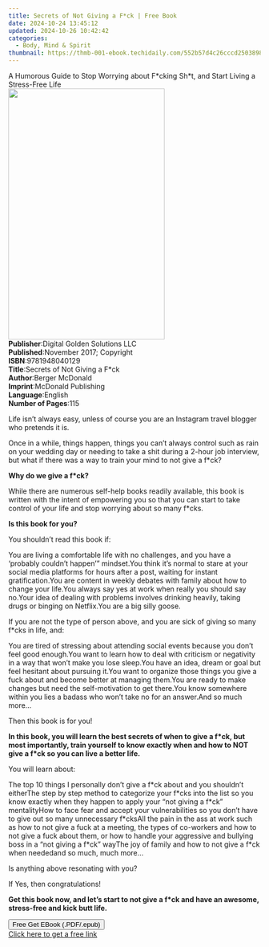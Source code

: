 ```yaml
---
title: Secrets of Not Giving a F*ck | Free Book
date: 2024-10-24 13:45:12
updated: 2024-10-26 10:42:42
categories:
  - Body, Mind & Spirit
thumbnail: https://thmb-001-ebook.techidaily.com/552b57d4c26cccd25038980aebe31d393b212062a7a0af6ac0a78ef241f63bb2.jpg
---
```

<main id="book-container">
  <div class="flex flex-col">
    <div class="book-brief flex-1 py-6 px-4 sm:p-6 md:py-10 md:px-8">
      <!-- brief-->
      <div class="book-brief-main">
        A Humorous Guide to Stop Worrying about F*cking Sh*t, and Start Living a
        Stress-Free Life
      </div>
    </div>
    <div
      class="book-meta-info flex-1 grid gap-4 col-start-1 col-end-3 row-start-1 sm:mb-6 sm:grid-cols-4 lg:gap-6 lg:col-start-2 lg:row-end-6 lg:row-span-6 lg:mb-0"
    >
      <div
        class="book-meta-info-left place-content-center mt-4 p-4 text-sm leading-6 col-start-2 col-span-2 dark:text-slate-400"
      >
        <img
          class="w-full h-500 object-cover rounded-lg sm:h-255 sm:col-span-2 lg:col-span-full"
          src="https://img-001-ebook.techidaily.com/e44c8af4d1235dfaf23949b7b2290afa25efe1448aca5dd750ee55fd7286ed4d.jpg"
          alt=""
          width="312"
          height="500"
        />
      </div>
      <div
        class="book-meta-info-right mt-2 col-start-1 row-start-2 col-span-3 self-center"
      >
        <!-- meta data  -->
        <div class="flex flex-col px-4 md:px-8">
          <div class="flex-1">
            <strong>Publisher</strong>:<span class="px-2"
              >Digital Golden Solutions LLC</span
            >
          </div>
          <div class="flex-1">
            <strong>Published</strong>:<span class="px-2"
              >November 2017; Copyright</span
            >
          </div>
          <div class="flex-1">
            <strong>ISBN</strong>:<span class="px-2">9781948040129</span>
          </div>
          <div class="flex-1">
            <strong>Title</strong>:<span class="px-2"
              >Secrets of Not Giving a F*ck</span
            >
          </div>
          <div class="flex-1">
            <strong>Author</strong>:<span class="px-2">Berger McDonald</span>
          </div>
          <div class="flex-1">
            <strong>Imprint</strong>:<span class="px-2"
              >McDonald Publishing</span
            >
          </div>
          <div class="flex-1">
            <strong>Language</strong>:<span class="px-2">English</span>
          </div>
          <div class="flex-1">
            <strong>Number of Pages</strong>:<span class="px-2">115</span>
          </div>
        </div>
      </div>
    </div>
    <div class="book-description flex-1 py-6 px-4 sm:p-6 md:py-10 md:px-8">
      <div class="book-description-main">
        <div accordion-content="" id="description">
          <p>
            Life isn’t always easy, unless of course you are an Instagram travel
            blogger who pretends it is.
          </p>
          <p>
            Once in a while, things happen, things you can’t always control such
            as rain on your wedding day or needing to take a shit during a
            2-hour job interview, but what if there was a way to train your mind
            to not give a f*ck?
          </p>
          <p><strong>Why do we give a f*ck? </strong></p>
          <p>
            While there are numerous self-help books readily available, this
            book is written with the intent of empowering you so that you can
            start to take control of your life and stop worrying about so many
            f*cks.
          </p>
          <p><strong>Is this book for you?</strong></p>
          <p>You shouldn’t read this book if:</p>
          You are living a comfortable life with no challenges, and you have a
          ‘probably couldn’t happen’” mindset.You think it’s normal to stare at
          your social media platforms for hours after a post, waiting for
          instant gratification.You are content in weekly debates with family
          about how to change your life.You always say yes at work when really
          you should say no.Your idea of dealing with problems involves drinking
          heavily, taking drugs or binging on Netflix.You are a big silly goose.
          <p>
            If you are not the type of person above, and you are sick of giving
            so many f*cks in life, and:
          </p>
          You are tired of stressing about attending social events because you
          don’t feel good enough.You want to learn how to deal with criticism or
          negativity in a way that won’t make you lose sleep.You have an idea,
          dream or goal but feel hesitant about pursuing it.You want to organize
          those things you give a fuck about and become better at managing
          them.You are ready to make changes but need the self-motivation to get
          there.You know somewhere within you lies a badass who won’t take no
          for an answer.And so much more…
          <p>Then this book is for you!</p>
          <p>
            <strong
              >In this book, you will learn the best secrets of when to give a
              f*ck, but most importantly, train yourself to know exactly when
              and how to NOT give a f*ck so you can live a better life.</strong
            >
          </p>
          <p>You will learn about:</p>
          The top 10 things I personally don’t give a f*ck about and you
          shouldn’t eitherThe step by step method to categorize your f*cks into
          the list so you know exactly when they happen to apply your “not
          giving a f*ck” mentalityHow to face fear and accept your
          vulnerabilities so you don’t have to give out so many unnecessary
          f*cksAll the pain in the ass at work such as how to not give a fuck at
          a meeting, the types of co-workers and how to not give a fuck about
          them, or how to handle your aggressive and bullying boss in a “not
          giving a f*ck” wayThe joy of family and how to not give a f*ck when
          neededand so much, much more…
          <p>Is anything above resonating with you?&nbsp;</p>
          <p>If Yes, then congratulations!&nbsp;</p>
          <p>
            <strong
              >Get this book now, and let’s start to not give a f*ck and have an
              awesome, stress-free and kick butt life.</strong
            >
          </p>
        </div>
        <div class="accordion-fader"></div>
      </div>
    </div>
    <div class="book-excerpts flex-1 py-6 px-4 sm:p-6 md:py-10 md:px-8"></div>
    <div
      class="book-about-author flex-1 py-6 px-4 sm:p-6 md:py-10 md:px-8"
    ></div>
    <div class="book-free-get flex-1 py-6 px-4 sm:p-6 md:py-10 md:px-8">
      <button
        id="btn-free-get"
        class="bg-blue-500 hover:bg-blue-700 text-white font-bold py-2 px-4 rounded"
      >
        Free Get EBook (.PDF/.epub)
      </button>
      <div id="countdown-display" class="px-2 text-lg mt-2"></div>
      <a
        id="free-link"
        class="hidden bg-blue-500 hover:bg-blue-700 text-white font-bold py-2 px-4 rounded"
        href="https://www.ebooks.com/en-us/book/209858363/secrets-of-not-giving-a-f-ck/berger-mcdonald/"
        target="_blank"
        >Click here to get a free link</a
      >
    </div>
    <script>
      let countdownTime = 0;
      let countdownInterval = null;
      document
        .getElementById('btn-free-get')
        .addEventListener('click', startCountdown);
      function startCountdown() {
        countdownTime = new Date().getTime() + 60000 * 3;
        countdownInterval = setInterval(updateCountdown, 1000);
        document.getElementById('btn-free-get').disabled = true;
        document
          .getElementById('btn-free-get')
          .classList.add('bg-gray-500', 'cursor-not-allowed');
      }
      function updateCountdown() {
        let currentTime = new Date().getTime();
        let timeLeft = countdownTime - currentTime;
        let secondsLeft = Math.floor(timeLeft / 1000);
        document.getElementById('countdown-display').innerHTML =
          `Remaining time: ${secondsLeft} seconds.`;
        if (secondsLeft <= 0) {
          clearInterval(countdownInterval);
          document.getElementById('btn-free-get').classList.add('hidden');
          document.getElementById('free-link').classList.remove('hidden');
          document.getElementById('countdown-display').innerHTML = '';
        }
      }
    </script>
  </div>
</main>

